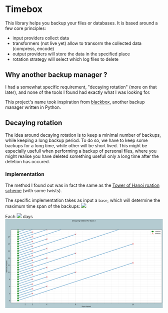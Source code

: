 # Timebox

This library helps you backup your files or databases. It is based around a few core principles:
 
- input providers collect data
- transformers (not live yet) allow to transorm the collected data (compress, encode)
- output providers will store the data in the specified place
- rotation strategy will select which log files to delete


## Why another backup manager ?

I had a somewhat specific requirement, "decaying rotation" (more on that later), and none of the tools I found had exactly what I was looking for.

This project's name took inspiration from [blackbox](https://github.com/lemonsaurus/blackbox), another backup manager written in Python.

## Decaying rotation

The idea around decaying rotation is to keep a minimal number of backups, while keeping a long backup period. To do so, we have to keep some backups for a long time, while other will be short lived. This might be especially usefull when performing a backup of personal files, where you might realise you have deleted something usefull only a long time after the deletion has occured.

### Implementation

The method I found out was in fact the same as the [Tower of Hanoi roation scheme](https://en.wikipedia.org/wiki/Backup_rotation_scheme#Tower_of_Hanoi) (with some twists).

The specific implementation takes as input a `base`, which will determine the maximum time span of the backups: <img src="https://render.githubusercontent.com/render/math?math=2^{base + 1}">

Each <img src="https://render.githubusercontent.com/render/math?math=2^{base}"> days
![decaying backup](./notebooks/base3.png)
